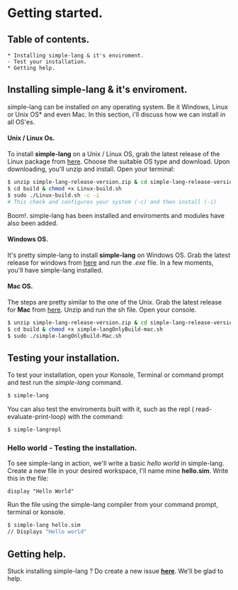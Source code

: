 # Getting started.
## Table of contents.
    * Installing simple-lang & it's enviroment.
    - Test your installation.
    * Getting help.
## Installing simple-lang & it's enviroment.
simple-lang can be installed on any operating system. Be it Windows, Linux or Unix OS* and even Mac. In this section, i'll discuss how we can install in all OS'es.
#### Unix / Linux Os.
To install **simple-lang** on a Unix / Linux OS, grab the latest release of the Linux package from [here](https://github.com/simple-lang/simple/releases). Choose the suitable OS type and download.
Upon downloading, you'll unzip and install. Open your terminal:
```sh
$ unzip simple-lang-release-version.zip & cd simple-lang-release-version
$ cd build & chmod +x Linux-build.sh 
$ sudo ./Linux-build.sh -c -i
# This check and configures your system (-c) and then install (-i)
```
Boom!. simple-lang has been installed and enviroments and modules have also been added.

#### Windows OS.
It's pretty simple-lang to install **simple-lang** on Windows OS. Grab the latest release for windows from [here](https://github.com/simple-lang-lang/simple-lang/releases) and run the *.exe* file. In a few moments, you'll have simple-lang installed.

#### Mac OS.
The steps are pretty similar to the one of the Unix. Grab the latest release for **Mac** from [here](https://github.com/simple-lang-lang/simple-lang/releases). Unzip and run the sh file. Open your console.
```sh
$ unzip simple-lang-release-version.zip & cd simple-lang-release-version
$ cd build & chmod +x simple-langOnlyBuild-mac.sh
$ sudo ./simple-langOnlyBuild-Mac.sh
```

## Testing your installation.
To test your installation, open your Konsole, Terminal or command prompt and test run the *simple-lang* command.
```sh
$ simple-lang
```
You can also test the enviroments built with it, such as the repl ( read-evaluate-print-loop) with the command:
```sh
$ simple-langrepl
```

### Hello world - Testing the installation.
To see simple-lang in action, we'll write a basic *hello world* in simple-lang. Create a new file in your desired workspace, I'll name mine __hello.sim__. Write this in the file:
```
display "Hello World"
```
Run the file using the simple-lang compiler from your command prompt, terminal or konsole.
```sh
$ simple-lang hello.sim
// Displays "Hello world"
```

## Getting help.
Stuck installing  simple-lang ? Do create a new issue **[here](https://github.com/simple-lang-lang/simple-lang/issues)**. We'll be glad to help.